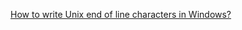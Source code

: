 [How to write Unix end of line characters in Windows?](https://stackoverflow.com/questions/2536545/how-to-write-unix-end-of-line-characters-in-windows)
